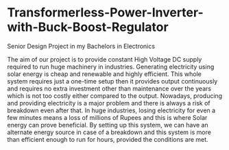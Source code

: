 # Transformerless-Power-Inverter-with-Buck-Boost-Regulator
Senior Design Project in my Bachelors in Electronics

The aim of our project is to provide constant High Voltage DC supply required to run huge machinery in industries. Generating electricity using solar energy is cheap and renewable and highly efficient. This whole system requires just a one-time setup then it provides output continuously and requires no extra investment other than maintenance over the years which is not too costly either compared to the output. Nowadays, producing and providing electricity is a major problem and there is always a risk of breakdown even after that. In huge industries, losing electricity for even a few minutes means a loss of millions of Rupees and this is where Solar energy can prove beneficial. By setting up this system, we can have an alternate energy source in case of a breakdown and this system is more than efficient enough to run for hours, provided the conditions are met.
